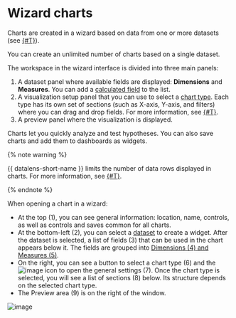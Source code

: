 # Wizard charts


Charts are created in a wizard based on data from one or more datasets (see [{#T}](./multidataset-chart.md)).


You can create an unlimited number of charts based on a single dataset.

The workspace in the wizard interface is divided into three main panels:

1. A dataset panel where available fields are displayed: **Dimensions** and **Measures**. You can add a [calculated field](../calculations/index.md) to the list.
1. A visualization setup panel that you can use to select a [chart type](../../visualization-ref/index.md). Each type has its own set of sections (such as X-axis, Y-axis, and filters) where you can drag and drop fields. For more information, see [{#T}](settings.md).
1. A preview panel where the visualization is displayed.

Charts let you quickly analyze and test hypotheses. You can also save charts and add them to dashboards as widgets.

{% note warning %}

{{ datalens-short-name }} limits the number of data rows displayed in charts. For more information, see [{#T}](../limits.md).

{% endnote %}

When opening a chart in a wizard:

* At the top (1), you can see general information: location, name, controls, as well as controls and saves common for all charts.
* At the bottom-left (2), you can select a [dataset](../dataset/index.md) to create a widget. After the dataset is selected, a list of fields (3) that can be used in the chart appears below it. The fields are grouped into [Dimensions (4) and Measures (5)](../dataset/data-model.md#field).
* On the right, you can see a button to select a chart type (6) and the ![image](../../../_assets/console-icons/gear.svg) icon to open the general settings (7). Once the chart type is selected, you will see a list of sections (8) below. Its structure depends on the selected chart type.
* The Preview area (9) is on the right of the window.

![image](../../../_assets/datalens/concepts/widget.png)